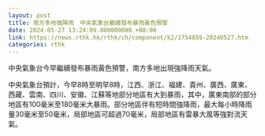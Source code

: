 ```yaml
---
layout: post
title: 南方多地強降雨　中央氣象台繼續發布暴雨黃色預警
date: 2024-05-27 13:24:09.000000000 +08:00
link: https://news.rthk.hk/rthk/ch/component/k2/1754859-20240527.htm
categories: rthk
---
```


中央氣象台今早繼續發布暴雨黃色預警，南方多地出現強降雨天氣。 

中央氣象台預計，今早8時至明早8時，江西、浙江、福建、貴州、廣西、廣東、西藏、雲南、四川、安徽、江蘇等地部分地區有大到暴雨，其中，廣東南部的部分地區有100毫米至180毫米大暴雨。部分地區伴有短時間強降雨，最大每小時降雨量30毫米至50毫米，局部地區可超過70毫米，局部地區有雷暴大風等強對流天氣。 
  　　
